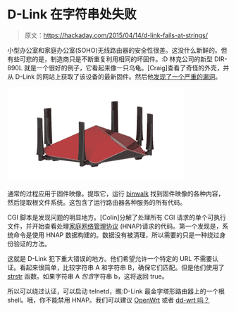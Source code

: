# D-Link 在字符串处失败

> 原文：<https://hackaday.com/2015/04/14/d-link-fails-at-strings/>

小型办公室和家庭办公室(SOHO)无线路由器的安全性很差。这没什么新鲜的。但有些可悲的是，制造商只是不断重复利用相同的坏固件。:D 林克公司的新型 DIR-890L 就是一个很好的例子，它看起来像一只乌龟。[Craig]查看了奇怪的外壳，并从 D-Link 的网站上获取了该设备的最新固件。然后他[发现了一个严重的漏洞](http://www.devttys0.com/2015/04/hacking-the-d-link-dir-890l/)。

[![D-Link's DIR-890 Router](img/42672e359a6a012cf724f43c8f03cd8c.png)](http://hackaday.com/2015/04/14/d-link-fails-at-strings/dir890/)

通常的过程应用于固件映像。提取它，运行 [binwalk](https://github.com/devttys0/binwalk) 找到固件映像的各种内容，然后提取根文件系统。这包含了运行路由器各种服务的所有代码。

CGI 脚本是发现问题的明显地方。[Colin]分解了处理所有 CGI 请求的单个可执行文件，并开始查看处理[家庭网络管理协议](http://en.wikipedia.org/wiki/Home_Network_Administration_Protocol) (HNAP)请求的代码。第一个发现是，系统命令是使用 HNAP 数据构建的。数据没有被清理，所以需要的只是一种绕过身份验证的方法。

这就是 D-Link 犯下重大错误的地方。他们希望允许一个特定的 URL 不需要认证。看起来很简单，比较字符串 A 和字符串 B，确保它们匹配。但是他们使用了 [strstr](http://man7.org/linux/man-pages/man3/strstr.3.html) 函数。如果字符串 A *包含*字符串 b，这将返回 true。

所以可以绕过认证，可以启动 telnetd，瞧:D-Link 最金字塔形路由器上的一个根 shell。哦，你不能禁用 HNAP。我们可以建议 [OpenWrt](https://openwrt.org/) 或者 [dd-wrt 吗？](http://www.dd-wrt.com/site/index)